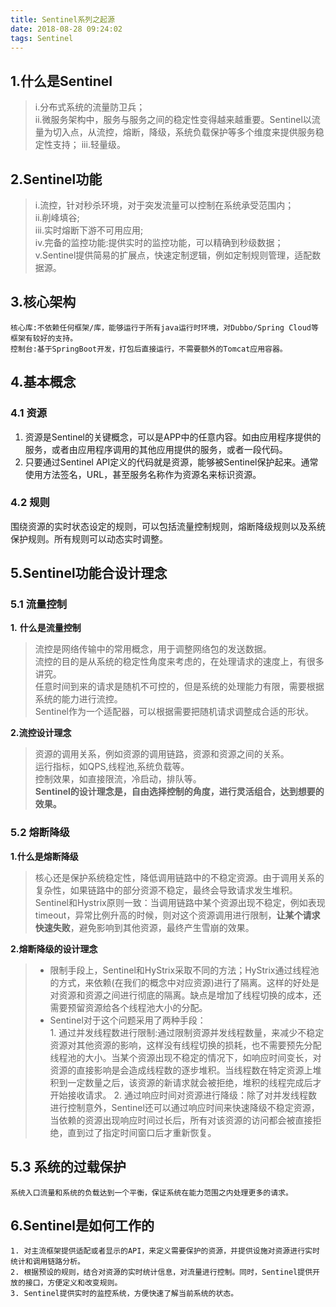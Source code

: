 ```yaml
---
title: Sentinel系列之起源
date: 2018-08-28 09:24:02
tags: Sentinel
---
```

## 1.什么是Sentinel ##
> i.分布式系统的流量防卫兵；<br>
> ii.微服务架构中，服务与服务之间的稳定性变得越来越重要。Sentinel以流量为切入点，从流控，熔断，降级，系统负载保护等多个维度来提供服务稳定性支持；
> iii.轻量级。
## 2.Sentinel功能 ##
> i.流控，针对秒杀环境，对于突发流量可以控制在系统承受范围内；<br>
> ii.削峰填谷;<br>
> iii.实时熔断下游不可用应用;<br>
> iv.完备的监控功能:提供实时的监控功能，可以精确到秒级数据；<br>
> v.Sentinel提供简易的扩展点，快速定制逻辑，例如定制规则管理，适配数据源。
## 3.核心架构 ##
	核心库:不依赖任何框架/库，能够运行于所有java运行时环境，对Dubbo/Spring Cloud等框架有较好的支持。
	控制台:基于SpringBoot开发，打包后直接运行，不需要额外的Tomcat应用容器。
## 4.基本概念 ##
### 4.1 资源 ###
1. 资源是Sentinel的关键概念，可以是APP中的任意内容。如由应用程序提供的服务，或者由应用程序调用的其他应用提供的服务，或者一段代码。
2. 只要通过Sentinel API定义的代码就是资源，能够被Sentinel保护起来。通常使用方法签名，URL，甚至服务名称作为资源名来标识资源。
### 4.2 规则 ###
围绕资源的实时状态设定的规则，可以包括流量控制规则，熔断降级规则以及系统保护规则。所有规则可以动态实时调整。

## 5.Sentinel功能合设计理念 ##

### 5.1 流量控制 ###

**1.** **什么是流量控制**

> 流控是网络传输中的常用概念，用于调整网络包的发送数据。<br>
> 流控的目的是从系统的稳定性角度来考虑的，在处理请求的速度上，有很多讲究。<br>
> 任意时间到来的请求是随机不可控的，但是系统的处理能力有限，需要根据系统的能力进行流控。<br>
> Sentinel作为一个适配器，可以根据需要把随机请求调整成合适的形状。<br>

**2.流控设计理念**<br>
> 资源的调用关系，例如资源的调用链路，资源和资源之间的关系。<br>
> 运行指标，如QPS,线程池,系统负载等。<br>
> 控制效果，如直接限流，冷启动，排队等。<br>
> **Sentinel的设计理念是，自由选择控制的角度，进行灵活组合，达到想要的效果。**

### 5.2 熔断降级  ###

**1.什么是熔断降级**

> 核心还是保护系统稳定性，降低调用链路中的不稳定资源。由于调用关系的复杂性，如果链路中的部分资源不稳定，最终会导致请求发生堆积。<br>
> Sentinel和Hystrix原则一致：当调用链路中某个资源出现不稳定，例如表现timeout，异常比例升高的时候，则对这个资源调用进行限制，**让某个请求快速失败**，避免影响到其他资源，最终产生雪崩的效果。<br>

**2.熔断降级的设计理念**
>- 限制手段上，Sentinel和HyStrix采取不同的方法；HyStrix通过线程池的方式，来依赖(在我们的概念中对应资源)进行了隔离。这样的好处是对资源和资源之间进行彻底的隔离。缺点是增加了线程切换的成本，还需要预留资源给各个线程池大小的分配。<br>
>- Sentinel对于这个问题采用了两种手段：<br>
	1. 通过并发线程数进行限制:通过限制资源并发线程数量，来减少不稳定资源对其他资源的影响，这样没有线程切换的损耗，也不需要预先分配线程池的大小。当某个资源出现不稳定的情况下，如响应时间变长，对资源的直接影响是会造成线程数的逐步堆积。当线程数在特定资源上堆积到一定数量之后，该资源的新请求就会被拒绝，堆积的线程完成后才开始接收请求。
	2. 通过响应时间对资源进行降级：除了对并发线程数进行控制意外，Sentinel还可以通过响应时间来快速降级不稳定资源，当依赖的资源出现响应时间过长后，所有对该资源的访问都会被直接拒绝，直到过了指定时间窗口后才重新恢复。
## 5.3 系统的过载保护 ##
	系统入口流量和系统的负载达到一个平衡，保证系统在能力范围之内处理更多的请求。
## 6.Sentinel是如何工作的 ##
	1. 对主流框架提供适配或者显示的API，来定义需要保护的资源，并提供设施对资源进行实时统计和调用链路分析。
	2. 根据预设的规则，结合对资源的实时统计信息，对流量进行控制。同时，Sentinel提供开放的接口，方便定义和改变规则。
	3. Sentinel提供实时的监控系统，方便快速了解当前系统的状态。 